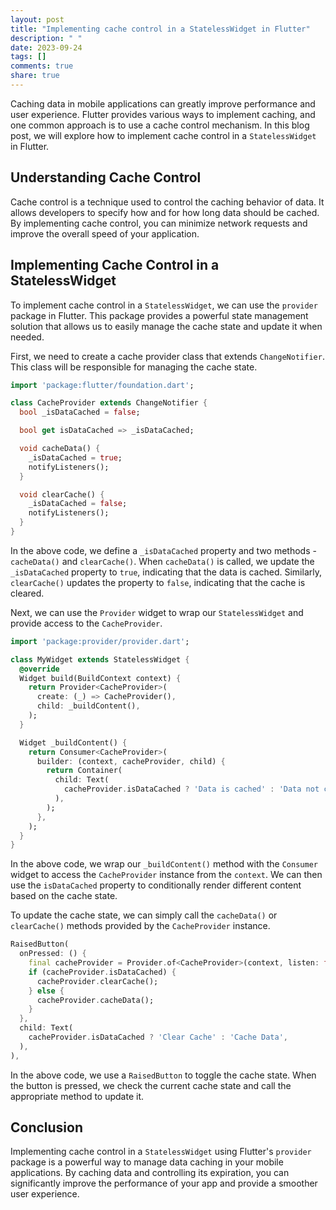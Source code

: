 ```yaml
---
layout: post
title: "Implementing cache control in a StatelessWidget in Flutter"
description: " "
date: 2023-09-24
tags: []
comments: true
share: true
---
```


Caching data in mobile applications can greatly improve performance and user experience. Flutter provides various ways to implement caching, and one common approach is to use a cache control mechanism. In this blog post, we will explore how to implement cache control in a `StatelessWidget` in Flutter.

## Understanding Cache Control

Cache control is a technique used to control the caching behavior of data. It allows developers to specify how and for how long data should be cached. By implementing cache control, you can minimize network requests and improve the overall speed of your application.

## Implementing Cache Control in a StatelessWidget

To implement cache control in a `StatelessWidget`, we can use the `provider` package in Flutter. This package provides a powerful state management solution that allows us to easily manage the cache state and update it when needed.

First, we need to create a cache provider class that extends `ChangeNotifier`. This class will be responsible for managing the cache state.

```dart
import 'package:flutter/foundation.dart';

class CacheProvider extends ChangeNotifier {
  bool _isDataCached = false;

  bool get isDataCached => _isDataCached;

  void cacheData() {
    _isDataCached = true;
    notifyListeners();
  }

  void clearCache() {
    _isDataCached = false;
    notifyListeners();
  }
}
```

In the above code, we define a `_isDataCached` property and two methods - `cacheData()` and `clearCache()`. When `cacheData()` is called, we update the `_isDataCached` property to `true`, indicating that the data is cached. Similarly, `clearCache()` updates the property to `false`, indicating that the cache is cleared.

Next, we can use the `Provider` widget to wrap our `StatelessWidget` and provide access to the `CacheProvider`. 

```dart
import 'package:provider/provider.dart';

class MyWidget extends StatelessWidget {
  @override
  Widget build(BuildContext context) {
    return Provider<CacheProvider>(
      create: (_) => CacheProvider(),
      child: _buildContent(),
    );
  }

  Widget _buildContent() {
    return Consumer<CacheProvider>(
      builder: (context, cacheProvider, child) {
        return Container(
          child: Text(
            cacheProvider.isDataCached ? 'Data is cached' : 'Data not cached',
          ),
        );
      },
    );
  }
}
```

In the above code, we wrap our `_buildContent()` method with the `Consumer` widget to access the `CacheProvider` instance from the `context`. We can then use the `isDataCached` property to conditionally render different content based on the cache state.

To update the cache state, we can simply call the `cacheData()` or `clearCache()` methods provided by the `CacheProvider` instance.

```dart
RaisedButton(
  onPressed: () {
    final cacheProvider = Provider.of<CacheProvider>(context, listen: false);
    if (cacheProvider.isDataCached) {
      cacheProvider.clearCache();
    } else {
      cacheProvider.cacheData();
    }
  },
  child: Text(
    cacheProvider.isDataCached ? 'Clear Cache' : 'Cache Data',
  ),
),
```
In the above code, we use a `RaisedButton` to toggle the cache state. When the button is pressed, we check the current cache state and call the appropriate method to update it.

## Conclusion

Implementing cache control in a `StatelessWidget` using Flutter's `provider` package is a powerful way to manage data caching in your mobile applications. By caching data and controlling its expiration, you can significantly improve the performance of your app and provide a smoother user experience.